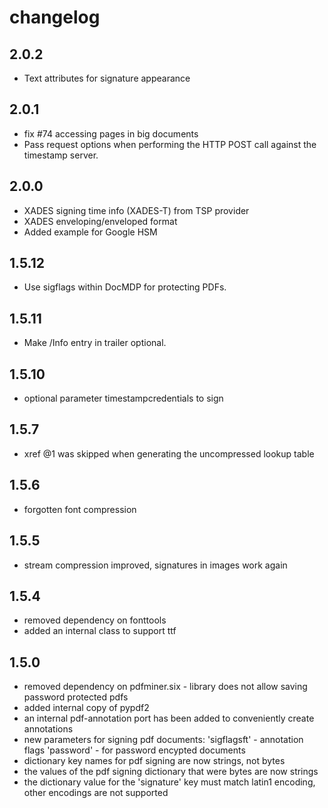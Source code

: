 # changelog

## 2.0.2
 - Text attributes for signature appearance

## 2.0.1
 - fix #74 accessing pages in big documents
 - Pass request options when performing the HTTP POST call against the timestamp server.

## 2.0.0
 - XADES signing time info (XADES-T) from TSP provider
 - XADES enveloping/enveloped format
 - Added example for Google HSM

## 1.5.12
 - Use sigflags within DocMDP for protecting PDFs.

## 1.5.11
 - Make /Info entry in trailer optional.

## 1.5.10
 - optional parameter timestampcredentials to sign

## 1.5.7
 - xref @1 was skipped when generating the uncompressed lookup table

## 1.5.6
 - forgotten font compression

## 1.5.5
 - stream compression improved, signatures in images work again

## 1.5.4
 - removed dependency on fonttools
 - added an internal class to support ttf

## 1.5.0

 - removed dependency on pdfminer.six - library does not allow saving password protected pdfs
 - added internal copy of pypdf2
 - an internal pdf-annotation port has been added to conveniently create annotations
 - new parameters for signing pdf documents:
    'sigflagsft' - annotation flags
    'password' - for password encypted documents
 - dictionary key names for pdf signing are now strings, not bytes
 - the values of the pdf signing dictionary that were bytes are now strings
 - the dictionary value for the 'signature' key must match latin1 encoding,
    other encodings are not supported
